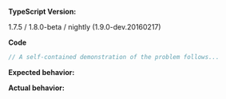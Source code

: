 <!--
Thank you for contributing to TypeScript! Please review this checklist
       before submitting your issue.
[ ] Many common issues and suggestions are addressed in the FAQ
     https://github.com/Microsoft/TypeScript/wiki/FAQ
[ ] Search for duplicates before logging new issues
    https://github.com/Microsoft/TypeScript/issues?utf8=%E2%9C%93&q=is%3Aissue
[ ] Questions are best asked and answered at Stack Overflow
    http://stackoverflow.com/questions/tagged/typescript

For bug reports, please include the information below.
__________________________________________________________ -->

**TypeScript Version:** 

1.7.5 / 1.8.0-beta / nightly (1.9.0-dev.20160217)

**Code**

```ts
// A self-contained demonstration of the problem follows...

```

**Expected behavior:**

**Actual behavior:** 
